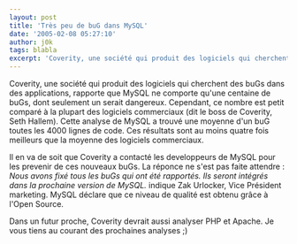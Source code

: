 ```yaml
---
layout: post
title: 'Très peu de buG dans MySQL'
date: '2005-02-08 05:27:10'
author: j0k
tags: blabla
excerpt: 'Coverity, une société qui produit des logiciels qui cherchent des buGs dans des applications, rapporte que MySQL ne comporte qu''une centaine de buGs, dont seulement un serait dangereux.   Cependant, ce nombre est petit comparé à la plupart des logiciels commerciaux (dit le boss de Coverity, Seth Hallem).   Cette analyse de MySQL a trouvé une moyenne d''un buG      ...'
---
```


Coverity, une société qui produit des logiciels qui cherchent des buGs dans des applications, rapporte que MySQL ne comporte qu'une centaine de buGs, dont seulement un serait dangereux.   Cependant, ce nombre est petit comparé à la plupart des logiciels commerciaux (dit le boss de Coverity, Seth Hallem).   Cette analyse de MySQL a trouvé une moyenne d'un buG toutes les 4000 lignes de code. Ces résultats sont au moins quatre fois meilleurs que la moyenne des logiciels commerciaux.

Il en va de soit que Coverity a contacté les developpeurs de MySQL pour les prevenir de ces nouveaux buGs. La réponce ne s'est pas faite attendre : *Nous avons fixé tous les buGs qui ont été rapportés. Ils seront intégrés dans la prochaine version de MySQL.* indique Zak Urlocker, Vice Président marketing.   MySQL déclare que ce niveau de qualité est obtenu grâce à l'Open Source.

Dans un futur proche, Coverity devrait aussi analyser PHP et Apache.   Je vous tiens au courant des prochaines analyses ;)
